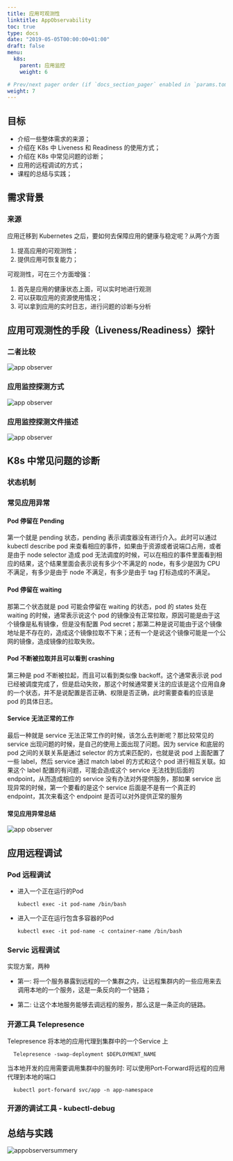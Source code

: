 ```yaml
---
title: 应用可观测性
linktitle: AppObservability
toc: true
type: docs
date: "2019-05-05T00:00:00+01:00"
draft: false
menu:
  k8s:
    parent: 应用监控
    weight: 6

# Prev/next pager order (if `docs_section_pager` enabled in `params.toml`)
weight: 7
---
```


## 目标

* 介绍一些整体需求的来源；
* 介绍在 K8s 中 Liveness 和 Readiness 的使用方式；
* 介绍在 K8s 中常见问题的诊断；
* 应用的远程调试的方式；
* 课程的总结与实践；

## 需求背景

### 来源
应用迁移到 Kubernetes 之后，要如何去保障应用的健康与稳定呢？从两个方面
1. 提高应用的可观测性；
2. 提供应用可恢复能力；

可观测性，可在三个方面增强：

1. 首先是应用的健康状态上面，可以实时地进行观测
2. 可以获取应用的资源使用情况；
3. 可以拿到应用的实时日志，进行问题的诊断与分析


## 应用可观测性的手段（Liveness/Readiness）探针

### 二者比较

![app observer](../../../k8s/appobserver/readnessliveness.png)

<!-- 

|   |  Liveness(存活探针) | Readness（就绪探针）
|:------|:-------|:-------|
| 介绍 | 用于判断容器是否存活，即Pod状态<br>是否为Runing,如果Liveness探针判
        断容器不健康，就会触发kubelet杀<br>掉容器,并根据配置的策略判断是否重启容器,如果默认不配置Liveness 探针，则认为返回值默认为成功 | 用于判断容器是否启动完成，<br>即Pod的Condition是否Ready,如果探测结果不成功，则会Pod从Endpoint中移除，直至下次判断成功，在将Pod挂回到Endpoint上|
| 检测失败 | 杀掉Pod| 切断上层流量到Pod|
| 使用场景| 支持重新拉起的应用|启动后无法立即对外服务的应用|
| 注意事项|不论是Liveness还是Readness 探针，选择合适的方式可以防止被误操作:<br> 1. 调大判断的超时阈值，防止在容器压力较高的情况下出现偶发超时<br>2. 调整判断次数阈值，3次的默认值在短周期下不一定是最佳实践 <br> 3. exec 的如果执行的是shell脚本判断，在容器中可能调用时间会非常长|
 -->

### 应用监控探测方式

![app observer](../../../k8s/appobserver/detectway.png)

### 应用监控探测文件描述

![app observer](../../../k8s/appobserver/probesepc.png)


## K8s 中常见问题的诊断


### 状态机制


### 常见应用异常

#### Pod 停留在 Pending

第一个就是 pending 状态，pending 表示调度器没有进行介入。此时可以通过 kubectl describe pod 来查看相应的事件，如果由于资源或者说端口占用，或者是由于 node selector 造成 pod 无法调度的时候，可以在相应的事件里面看到相应的结果，这个结果里面会表示说有多少个不满足的 node，有多少是因为 CPU 不满足，有多少是由于 node 不满足，有多少是由于 tag 打标造成的不满足。

#### Pod 停留在 waiting

那第二个状态就是 pod 可能会停留在 waiting 的状态，pod 的 states 处在 waiting 的时候，通常表示说这个 pod 的镜像没有正常拉取，原因可能是由于这个镜像是私有镜像，但是没有配置 Pod secret；那第二种是说可能由于这个镜像地址是不存在的，造成这个镜像拉取不下来；还有一个是说这个镜像可能是一个公网的镜像，造成镜像的拉取失败。


#### Pod 不断被拉取并且可以看到 crashing

第三种是 pod 不断被拉起，而且可以看到类似像 backoff。这个通常表示说 pod 已经被调度完成了，但是启动失败，那这个时候通常要关注的应该是这个应用自身的一个状态，并不是说配置是否正确、权限是否正确，此时需要查看的应该是 pod 的具体日志。


#### Service 无法正常的工作

最后一种就是 service 无法正常工作的时候，该怎么去判断呢？那比较常见的 service 出现问题的时候，是自己的使用上面出现了问题。因为 service 和底层的 pod 之间的关联关系是通过 selector 的方式来匹配的，也就是说 pod 上面配置了一些 label，然后 service 通过 match label 的方式和这个 pod 进行相互关联。如果这个 label 配置的有问题，可能会造成这个 service 无法找到后面的 endpoint，从而造成相应的 service 没有办法对外提供服务，那如果 service 出现异常的时候，第一个要看的是这个 service 后面是不是有一个真正的 endpoint，其次来看这个 endpoint 是否可以对外提供正常的服务


####  常见应用异常总结

![app observer](../../../k8s/appobserver/fqa.png)




## 应用远程调试

### Pod 远程调试

* 进入一个正在运行的Pod

      kubectl exec -it pod-name /bin/bash

* 进入一个正在运行包含多容器的Pod

      kubectl exec -it pod-name -c container-name /bin/bash

### Servic 远程调试

实现方案，两种

* 第一: 将一个服务暴露到远程的一个集群之内，让远程集群内的一些应用来去调用本地的一个服务，这是一条反向的一个链路；

* 第二: 让这个本地服务能够去调远程的服务，那么这是一条正向的链路。


### 开源工具 Telepresence

Telepresence 将本地的应用代理到集群中的一个Service 上

      Telepresence -swap-deployment $DEPLOYMENT_NAME

当本地开发的应用需要调用集群中的服务时:
    可以使用Port-Forward将远程的应用代理到本地的端口

      kubectl port-forward svc/app -n app-namespace


### 开源的调试工具 - kubectl-debug






## 总结与实践

![appobserversummery](../../../k8s/appobserver/summery.png)